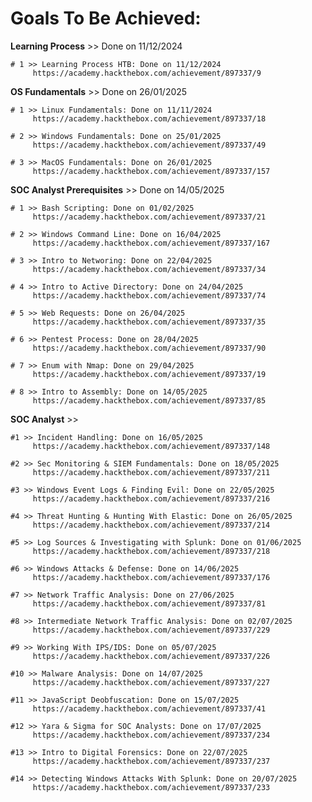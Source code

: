 # Goals To Be Achieved:

**Learning Process** >> Done on 11/12/2024

    # 1 >> Learning Process HTB: Done on 11/12/2024
         https://academy.hackthebox.com/achievement/897337/9

**OS Fundamentals** >> Done on 26/01/2025

    # 1 >> Linux Fundamentals: Done on 11/11/2024
         https://academy.hackthebox.com/achievement/897337/18

    # 2 >> Windows Fundamentals: Done on 25/01/2025
         https://academy.hackthebox.com/achievement/897337/49

    # 3 >> MacOS Fundamentals: Done on 26/01/2025
         https://academy.hackthebox.com/achievement/897337/157

**SOC Analyst Prerequisites** >> Done on 14/05/2025

    # 1 >> Bash Scripting: Done on 01/02/2025
         https://academy.hackthebox.com/achievement/897337/21

    # 2 >> Windows Command Line: Done on 16/04/2025
         https://academy.hackthebox.com/achievement/897337/167

    # 3 >> Intro to Networing: Done on 22/04/2025
         https://academy.hackthebox.com/achievement/897337/34

    # 4 >> Intro to Active Directory: Done on 24/04/2025
         https://academy.hackthebox.com/achievement/897337/74

    # 5 >> Web Requests: Done on 26/04/2025
         https://academy.hackthebox.com/achievement/897337/35

    # 6 >> Pentest Process: Done on 28/04/2025
         https://academy.hackthebox.com/achievement/897337/90

    # 7 >> Enum with Nmap: Done on 29/04/2025
         https://academy.hackthebox.com/achievement/897337/19

    # 8 >> Intro to Assembly: Done on 14/05/2025
         https://academy.hackthebox.com/achievement/897337/85

**SOC Analyst** >>

    #1 >> Incident Handling: Done on 16/05/2025
         https://academy.hackthebox.com/achievement/897337/148

    #2 >> Sec Monitoring & SIEM Fundamentals: Done on 18/05/2025
         https://academy.hackthebox.com/achievement/897337/211

    #3 >> Windows Event Logs & Finding Evil: Done on 22/05/2025
         https://academy.hackthebox.com/achievement/897337/216

    #4 >> Threat Hunting & Hunting With Elastic: Done on 26/05/2025
         https://academy.hackthebox.com/achievement/897337/214

    #5 >> Log Sources & Investigating with Splunk: Done on 01/06/2025
         https://academy.hackthebox.com/achievement/897337/218

    #6 >> Windows Attacks & Defense: Done on 14/06/2025
         https://academy.hackthebox.com/achievement/897337/176

    #7 >> Network Traffic Analysis: Done on 27/06/2025
         https://academy.hackthebox.com/achievement/897337/81

    #8 >> Intermediate Network Traffic Analysis: Done on 02/07/2025
         https://academy.hackthebox.com/achievement/897337/229

    #9 >> Working With IPS/IDS: Done on 05/07/2025
         https://academy.hackthebox.com/achievement/897337/226

    #10 >> Malware Analysis: Done on 14/07/2025
         https://academy.hackthebox.com/achievement/897337/227

    #11 >> JavaScript Deobfuscation: Done on 15/07/2025
         https://academy.hackthebox.com/achievement/897337/41

    #12 >> Yara & Sigma for SOC Analysts: Done on 17/07/2025
         https://academy.hackthebox.com/achievement/897337/234

    #13 >> Intro to Digital Forensics: Done on 22/07/2025
         https://academy.hackthebox.com/achievement/897337/237

    #14 >> Detecting Windows Attacks With Splunk: Done on 20/07/2025
         https://academy.hackthebox.com/achievement/897337/233













